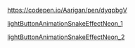 
https://codepen.io/Aarigan/pen/dyqpbgV


[lightButtonAnimationSnakeEffectNeon_1](https://user-images.githubusercontent.com/52601835/221477830-73a060e7-dd96-403f-8717-3aaec7107ffa.png)

[lightButtonAnimationSnakeEffectNeon_2](https://user-images.githubusercontent.com/52601835/221477975-21e0851e-75ab-4b65-8fd3-15ac2ebd66a5.png)
